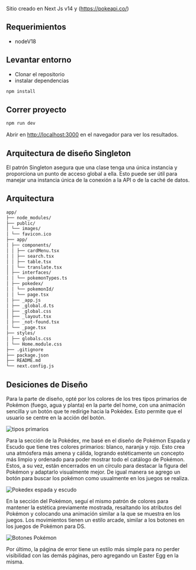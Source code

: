 Sitio creado en Next Js v14 y (https://pokeapi.co/)

## Requerimientos

- nodeV18

## Levantar entorno
- Clonar el repositorio 
- instalar dependencias
```bash
npm install
```


## Correr proyecto
```bash
npm run dev
```

Abrir en [http://localhost:3000](http://localhost:3000) en el navegador para ver los resultados.

## Arquitectura de diseño Singleton

El patrón Singleton asegura que una clase tenga una única instancia y proporciona un punto de acceso global a ella. Esto puede ser útil para manejar una instancia única de la conexión a la API o de la caché de datos.

## Arquitectura

```bash
app/
├── node_modules/
├── public/
│ └── images/
│ └── favicon.ico
├── app/
│ ├── components/
│ │ ├── cardMenu.tsx
│ │ ├── search.tsx
│ │ ├── table.tsx
│ │ └── translate.tsx
│ ├── interfaces/
│ │ └── pokemonTypes.ts
│ ├── pokedex/
│ │ └── pokemonId/
│ │ └── page.tsx
│ ├── _app.js
│ ├── _global.d.ts
│ ├── _global.css
│ ├── _layout.tsx
│ ├── _not-found.tsx
│ └── _page.tsx
├── styles/
│ ├── globals.css
│ └── Home.module.css
├── .gitignore
├── package.json
├── README.md
└── next.config.js
```

## Desiciones de Diseño

Para la parte de diseño, opté por los colores de los tres tipos primarios de Pokémon (fuego, agua y planta) en la parte del home, con una animación sencilla y un botón que te redirige hacia la Pokédex. Esto permite que el usuario se centre en la acción del botón.

![tipos primarios](https://cdn.wikimg.net/en/splatoonwiki/images/thumb/0/09/S3_Splatfest_Grass_vs_Fire_vs_Water.png/334px-S3_Splatfest_Grass_vs_Fire_vs_Water.png)

Para la sección de la Pokédex, me basé en el diseño de Pokémon Espada y Escudo que tiene tres colores primarios: blanco, naranja y rojo. Esto crea una atmósfera más amena y cálida, logrando estéticamente un concepto más limpio y ordenado para poder mostrar todo el catálogo de Pokémon. Estos, a su vez, están encerrados en un círculo para destacar la figura del Pokémon y adaptarlo visualmente mejor.
De igual manera se agrego un botón para buscar los pokémon como usualmente en los juegos se realiza.

![Pokedex espada y escudo](https://i.ytimg.com/vi/8FDoyCsUt6A/maxresdefault.jpg)

En la sección del Pokémon, seguí el mismo patrón de colores para mantener la estética previamente mostrada, resaltando los atributos del Pokémon y colocando una animación similar a la que se muestra en los juegos. Los movimientos tienen un estilo arcade, similar a los botones en los juegos de Pokémon para DS.

![Botones Pokémon](https://lh3.googleusercontent.com/proxy/PCswIFQeOOkIe0GDz_7C2xVgi3lqpOvDB-KyOzRALR67_XlbFVfXNUe15INhTewZaxmQZAB1xIDBO5ZAUBIKLMvKwlZZbHD3vj1SwaHe7pMuKe8Ubg)

Por último, la página de error tiene un estilo más simple para no perder visibilidad con las demás páginas, pero agregando un Easter Egg en la misma.
